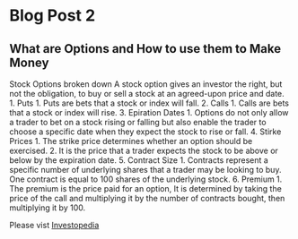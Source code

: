 # Blog Post 2

## What are Options and How to use them to Make Money

Stock Options broken down
A stock option gives an investor the right, but not the obligation, to buy or sell a stock at an agreed-upon price and date.  
    1. Puts
        1. Puts are bets that a stock or index will fall.
    2. Calls
        1. Calls are bets that a stock or index will rise.
    3. Epiration Dates
        1. Options do not only allow a trader to bet on a stock rising or falling but also enable the trader to choose a specific date when they expect the stock to rise or fall.
    4. Stirke Prices
        1. The strike price determines whether an option should be exercised. 
        2. It is the price that a trader expects the stock to be above or below by the expiration date.
    5. Contract Size
        1. Contracts represent a specific number of underlying shares that a trader may be looking to buy. One contract is equal to 100 shares of the underlying stock.
    6. Premium
        1. The premium is the price paid for an option, It is determined by taking the price of the call and multiplying it by the number of contracts bought, then multiplying it by 100.
        
Please vist [Investopedia](https://www.investopedia.com/terms/s/stockoption.asp#:~:text=Stock%20Option%20FAQs-,What%20Is%20a%20Stock%20Option%3F,that%20a%20stock%20will%20rise.)
